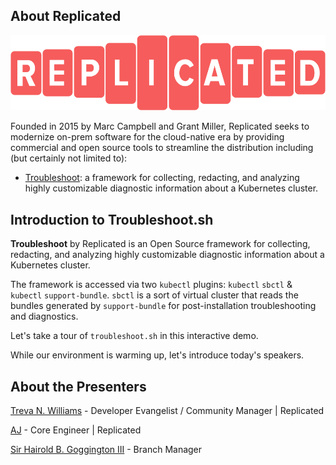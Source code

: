 ## About Replicated
![replicated logo](../../assets/replicated-logo-red.png)

Founded in 2015 by Marc Campbell and Grant Miller, Replicated seeks to modernize on-prem software for the cloud-native era by providing commercial and open source tools to streamline the distribution including (but certainly not limited to):

- [Troubleshoot](http://troubleshoot.sh/): a framework for collecting, redacting, and analyzing highly customizable diagnostic information about a Kubernetes cluster.

## Introduction to Troubleshoot.sh

**Troubleshoot** by Replicated is an Open Source framework for collecting, redacting, and analyzing highly customizable diagnostic information about a Kubernetes cluster. 

The framework is accessed via two `kubectl` plugins: `kubectl` `sbctl` & `kubectl` `support-bundle`. `sbctl` is a sort of virtual cluster that reads the bundles generated by `support-bundle` for post-installation troubleshooting and diagnostics.

Let's take a tour of `troubleshoot.sh` in this interactive demo. 

While our environment is warming up, let's introduce today's speakers.

## About the Presenters

[Treva N. Williams](https://github/OGtrilliams) - Developer Evangelist / Community Manager | Replicated

[AJ](https://github.com/aj-jester) - Core Engineer | Replicated

[Sir Hairold B. Goggington III](https://twitter.com/sirhairold) - Branch Manager 
